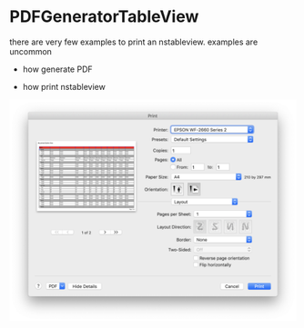 # PDFGeneratorTableView

there are very few examples to print an nstableview. examples are uncommon

- how generate PDF

- how print nstableview



![alt tag](https://github.com/thierryH91200/PDFGeneratorTableView/blob/master/screenshots/CaptureEcran1.png)
